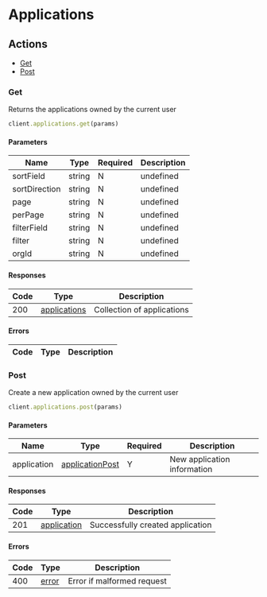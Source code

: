 # Applications

## Actions

*   [Get](#get)
*   [Post](#post)

### Get

Returns the applications owned by the current user

```ruby
client.applications.get(params)
```

#### Parameters

| Name | Type | Required | Description |
| ---- | ---- | -------- | ----------- |
| sortField | string | N | undefined |
| sortDirection | string | N | undefined |
| page | string | N | undefined |
| perPage | string | N | undefined |
| filterField | string | N | undefined |
| filter | string | N | undefined |
| orgId | string | N | undefined |

#### Responses

| Code | Type | Description |
| ---- | ---- | ----------- |
| 200 | [applications](_schemas.md#applications) | Collection of applications |

#### Errors

| Code | Type | Description |
| ---- | ---- | ----------- |

### Post

Create a new application owned by the current user

```ruby
client.applications.post(params)
```

#### Parameters

| Name | Type | Required | Description |
| ---- | ---- | -------- | ----------- |
| application | [applicationPost](_schemas.md#applicationpost) | Y | New application information |

#### Responses

| Code | Type | Description |
| ---- | ---- | ----------- |
| 201 | [application](_schemas.md#application) | Successfully created application |

#### Errors

| Code | Type | Description |
| ---- | ---- | ----------- |
| 400 | [error](_schemas.md#error) | Error if malformed request |
